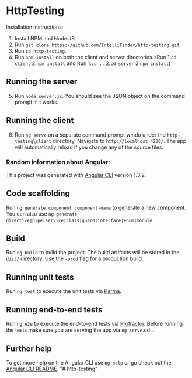 # HttpTesting

Installation instructions:
1. Install NPM and Node.JS
2. Run `git clone https://github.com/IntelliFinder/http-testing.git`
3. Run  `cd http-testing`.
4. Run `npm install` on both the client and server directories. (Run  1.`cd client` 2.`npm install` and Run 1.`cd ..` 2.`cd server` 2.`npm install`)
## Running  the server
5. Run `node server.js`. You should see the JSON object on the command prompt if it works.
## Running the client
6. Run `ng serve` on a separate command prompt windo under the `http-testing\client` directory. Navigate to `http://localhost:4200/`. The app will automatically reload if you change any of the source files.


### Random information about Angular:

This project was generated with [Angular CLI](https://github.com/angular/angular-cli) version 1.3.2.


## Code scaffolding

Run `ng generate component component-name` to generate a new component. You can also use `ng generate directive|pipe|service|class|guard|interface|enum|module`.

## Build

Run `ng build` to build the project. The build artifacts will be stored in the `dist/` directory. Use the `-prod` flag for a production build.

## Running unit tests

Run `ng test` to execute the unit tests via [Karma](https://karma-runner.github.io).

## Running end-to-end tests

Run `ng e2e` to execute the end-to-end tests via [Protractor](http://www.protractortest.org/).
Before running the tests make sure you are serving the app via `ng serve`.cd ..

## Further help

To get more help on the Angular CLI use `ng help` or go check out the [Angular CLI README](https://github.com/angular/angular-cli/blob/master/README.md).
"# http-testing" 
